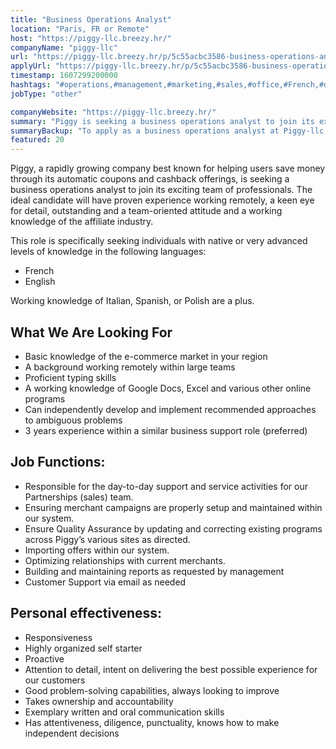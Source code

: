 ```yaml
---
title: "Business Operations Analyst"
location: "Paris, FR or Remote"
host: "https://piggy-llc.breezy.hr/"
companyName: "piggy-llc"
url: "https://piggy-llc.breezy.hr/p/5c55acbc3586-business-operations-analyst-france-remote"
applyUrl: "https://piggy-llc.breezy.hr/p/5c55acbc3586-business-operations-analyst-france-remote/apply"
timestamp: 1607299200000
hashtags: "#operations,#management,#marketing,#sales,#office,#French,#optimization,#English"
jobType: "other"

companyWebsite: "https://piggy-llc.breezy.hr/"
summary: "Piggy is seeking a business operations analyst to join its exciting team of professionals. This role is specifically seeking individuals with native or very advanced levels of knowledge in French and English."
summaryBackup: "To apply as a business operations analyst at Piggy-llc, you preferably need to have some knowledge of: #operations, #management, #marketing."
featured: 20
---
```


Piggy, a rapidly growing company best known for helping users save money through its automatic coupons and cashback offerings, is seeking a business operations analyst to join its exciting team of professionals. The ideal candidate will have proven experience working remotely, a keen eye for detail, outstanding and a team-oriented attitude and a working knowledge of the affiliate industry.

This role is specifically seeking individuals with native or very advanced levels of knowledge in the following languages:

*   French
*   English

Working knowledge of Italian, Spanish, or Polish are a plus.

## What We Are Looking For

*   Basic knowledge of the e-commerce market in your region
*   A background working remotely within large teams
*   Proficient typing skills
*   A working knowledge of Google Docs, Excel and various other online programs
*   Can independently develop and implement recommended approaches to ambiguous problems
*   3 years experience within a similar business support role (preferred)

## Job Functions:

*   Responsible for the day-to-day support and service activities for our Partnerships (sales) team.
*   Ensuring merchant campaigns are properly setup and maintained within our system.
*   Ensure Quality Assurance by updating and correcting existing programs across Piggy’s various sites as directed.
*   Importing offers within our system.
*   Optimizing relationships with current merchants.
*   Building and maintaining reports as requested by management
*   Customer Support via email as needed

## Personal effectiveness:

*   Responsiveness
*   Highly organized self starter
*   Proactive
*   Attention to detail, intent on delivering the best possible experience for our customers
*   Good problem-solving capabilities, always looking to improve
*   Takes ownership and accountability
*   Exemplary written and oral communication skills
*   Has attentiveness, diligence, punctuality, knows how to make independent decisions

